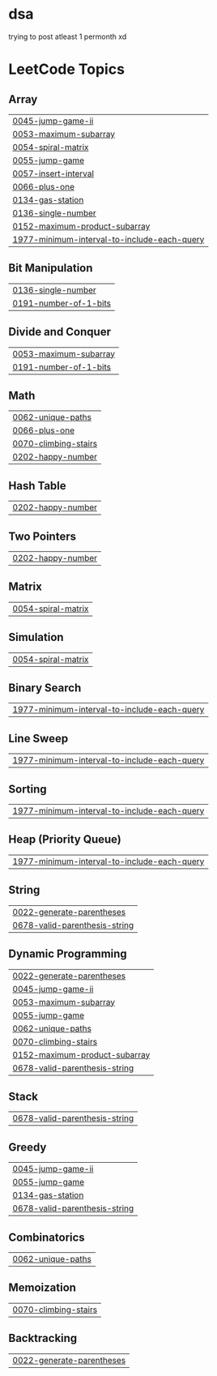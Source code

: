# dsa
trying to post atleast 1 permonth xd 

<!---LeetCode Topics Start-->
# LeetCode Topics
## Array
|  |
| ------- |
| [0045-jump-game-ii](https://github.com/deepakpoojary/dsa/tree/master/0045-jump-game-ii) |
| [0053-maximum-subarray](https://github.com/deepakpoojary/dsa/tree/master/0053-maximum-subarray) |
| [0054-spiral-matrix](https://github.com/deepakpoojary/dsa/tree/master/0054-spiral-matrix) |
| [0055-jump-game](https://github.com/deepakpoojary/dsa/tree/master/0055-jump-game) |
| [0057-insert-interval](https://github.com/deepakpoojary/dsa/tree/master/0057-insert-interval) |
| [0066-plus-one](https://github.com/deepakpoojary/dsa/tree/master/0066-plus-one) |
| [0134-gas-station](https://github.com/deepakpoojary/dsa/tree/master/0134-gas-station) |
| [0136-single-number](https://github.com/deepakpoojary/dsa/tree/master/0136-single-number) |
| [0152-maximum-product-subarray](https://github.com/deepakpoojary/dsa/tree/master/0152-maximum-product-subarray) |
| [1977-minimum-interval-to-include-each-query](https://github.com/deepakpoojary/dsa/tree/master/1977-minimum-interval-to-include-each-query) |
## Bit Manipulation
|  |
| ------- |
| [0136-single-number](https://github.com/deepakpoojary/dsa/tree/master/0136-single-number) |
| [0191-number-of-1-bits](https://github.com/deepakpoojary/dsa/tree/master/0191-number-of-1-bits) |
## Divide and Conquer
|  |
| ------- |
| [0053-maximum-subarray](https://github.com/deepakpoojary/dsa/tree/master/0053-maximum-subarray) |
| [0191-number-of-1-bits](https://github.com/deepakpoojary/dsa/tree/master/0191-number-of-1-bits) |
## Math
|  |
| ------- |
| [0062-unique-paths](https://github.com/deepakpoojary/dsa/tree/master/0062-unique-paths) |
| [0066-plus-one](https://github.com/deepakpoojary/dsa/tree/master/0066-plus-one) |
| [0070-climbing-stairs](https://github.com/deepakpoojary/dsa/tree/master/0070-climbing-stairs) |
| [0202-happy-number](https://github.com/deepakpoojary/dsa/tree/master/0202-happy-number) |
## Hash Table
|  |
| ------- |
| [0202-happy-number](https://github.com/deepakpoojary/dsa/tree/master/0202-happy-number) |
## Two Pointers
|  |
| ------- |
| [0202-happy-number](https://github.com/deepakpoojary/dsa/tree/master/0202-happy-number) |
## Matrix
|  |
| ------- |
| [0054-spiral-matrix](https://github.com/deepakpoojary/dsa/tree/master/0054-spiral-matrix) |
## Simulation
|  |
| ------- |
| [0054-spiral-matrix](https://github.com/deepakpoojary/dsa/tree/master/0054-spiral-matrix) |
## Binary Search
|  |
| ------- |
| [1977-minimum-interval-to-include-each-query](https://github.com/deepakpoojary/dsa/tree/master/1977-minimum-interval-to-include-each-query) |
## Line Sweep
|  |
| ------- |
| [1977-minimum-interval-to-include-each-query](https://github.com/deepakpoojary/dsa/tree/master/1977-minimum-interval-to-include-each-query) |
## Sorting
|  |
| ------- |
| [1977-minimum-interval-to-include-each-query](https://github.com/deepakpoojary/dsa/tree/master/1977-minimum-interval-to-include-each-query) |
## Heap (Priority Queue)
|  |
| ------- |
| [1977-minimum-interval-to-include-each-query](https://github.com/deepakpoojary/dsa/tree/master/1977-minimum-interval-to-include-each-query) |
## String
|  |
| ------- |
| [0022-generate-parentheses](https://github.com/deepakpoojary/dsa/tree/master/0022-generate-parentheses) |
| [0678-valid-parenthesis-string](https://github.com/deepakpoojary/dsa/tree/master/0678-valid-parenthesis-string) |
## Dynamic Programming
|  |
| ------- |
| [0022-generate-parentheses](https://github.com/deepakpoojary/dsa/tree/master/0022-generate-parentheses) |
| [0045-jump-game-ii](https://github.com/deepakpoojary/dsa/tree/master/0045-jump-game-ii) |
| [0053-maximum-subarray](https://github.com/deepakpoojary/dsa/tree/master/0053-maximum-subarray) |
| [0055-jump-game](https://github.com/deepakpoojary/dsa/tree/master/0055-jump-game) |
| [0062-unique-paths](https://github.com/deepakpoojary/dsa/tree/master/0062-unique-paths) |
| [0070-climbing-stairs](https://github.com/deepakpoojary/dsa/tree/master/0070-climbing-stairs) |
| [0152-maximum-product-subarray](https://github.com/deepakpoojary/dsa/tree/master/0152-maximum-product-subarray) |
| [0678-valid-parenthesis-string](https://github.com/deepakpoojary/dsa/tree/master/0678-valid-parenthesis-string) |
## Stack
|  |
| ------- |
| [0678-valid-parenthesis-string](https://github.com/deepakpoojary/dsa/tree/master/0678-valid-parenthesis-string) |
## Greedy
|  |
| ------- |
| [0045-jump-game-ii](https://github.com/deepakpoojary/dsa/tree/master/0045-jump-game-ii) |
| [0055-jump-game](https://github.com/deepakpoojary/dsa/tree/master/0055-jump-game) |
| [0134-gas-station](https://github.com/deepakpoojary/dsa/tree/master/0134-gas-station) |
| [0678-valid-parenthesis-string](https://github.com/deepakpoojary/dsa/tree/master/0678-valid-parenthesis-string) |
## Combinatorics
|  |
| ------- |
| [0062-unique-paths](https://github.com/deepakpoojary/dsa/tree/master/0062-unique-paths) |
## Memoization
|  |
| ------- |
| [0070-climbing-stairs](https://github.com/deepakpoojary/dsa/tree/master/0070-climbing-stairs) |
## Backtracking
|  |
| ------- |
| [0022-generate-parentheses](https://github.com/deepakpoojary/dsa/tree/master/0022-generate-parentheses) |
<!---LeetCode Topics End-->